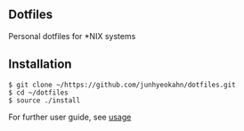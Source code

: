 ## Dotfiles
Personal dotfiles for *NIX systems

## Installation
``` 
$ git clone ~/https://github.com/junhyeokahn/dotfiles.git
$ cd ~/dotfiles
$ source ./install
```

For further user guide, see [usage](https://github.com/junhyeokahn/dotfiles/tree/master/usage)

